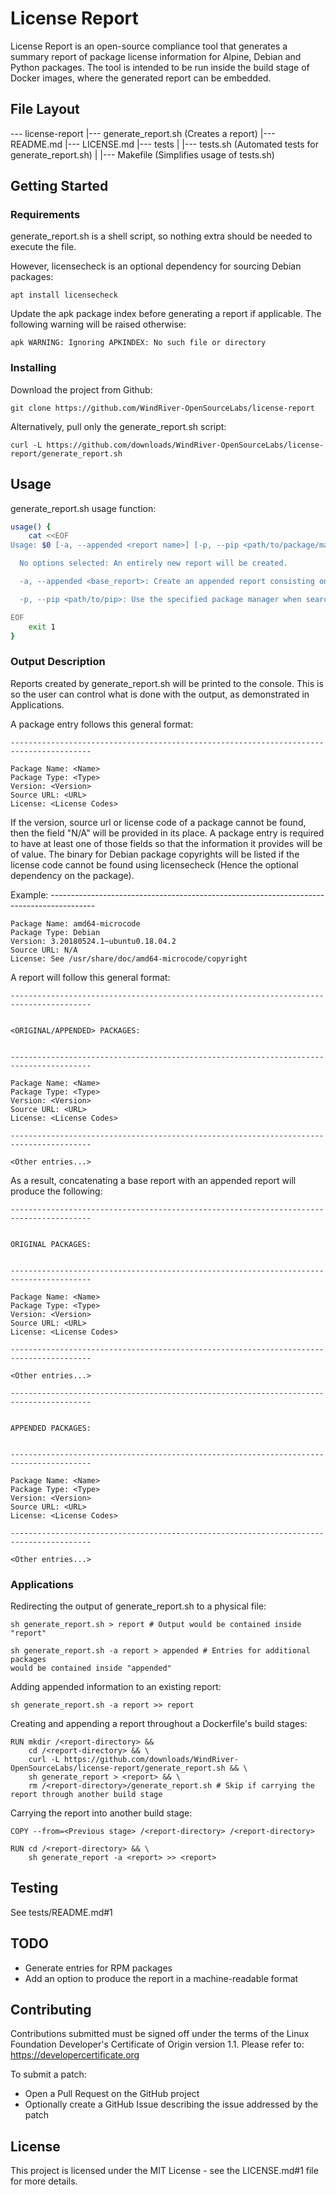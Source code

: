 # License Report

License Report is an open-source compliance tool that generates a
summary report of package license information for Alpine, Debian and
Python packages. The tool is intended to be run inside the build stage
of Docker images, where the generated report can be embedded.

## File Layout

--- license-report
    |--- generate_report.sh (Creates a report)
    |--- README.md
    |--- LICENSE.md
    |--- tests
    |    |--- tests.sh (Automated tests for generate_report.sh)
    |    |--- Makefile (Simplifies usage of tests.sh)

## Getting Started

### Requirements

generate_report.sh is a shell script, so nothing extra should be
needed to execute the file.

However, licensecheck is an optional dependency for sourcing Debian
packages:

    apt install licensecheck

Update the apk package index before generating a report if
applicable. The following warning will be raised otherwise:

    apk WARNING: Ignoring APKINDEX: No such file or directory

### Installing

Download the project from Github:

    git clone https://github.com/WindRiver-OpenSourceLabs/license-report

Alternatively, pull only the generate_report.sh script:

    curl -L https://github.com/downloads/WindRiver-OpenSourceLabs/license-report/generate_report.sh

## Usage

generate_report.sh usage function:

``` sh
usage() {
    cat <<EOF
Usage: $0 [-a, --appended <report name>] [-p, --pip <path/to/package/manager>]

  No options selected: An entirely new report will be created.

  -a, --appended <base_report>: Create an appended report consisting only of package entries that did not exist in the base report.

  -p, --pip <path/to/pip>: Use the specified package manager when searching for Python packages.

EOF
    exit 1
}
```

### Output Description

Reports created by generate_report.sh will be printed to the
console. This is so the user can control what is done with the output,
as demonstrated in Applications.

A package entry follows this general format:

    ----------------------------------------------------------------------------------------

    Package Name: <Name>
    Package Type: <Type>
    Version: <Version>
    Source URL: <URL>
    License: <License Codes>

If the version, source url or license code of a package cannot be
found, then the field "N/A" will be provided in its place. A package
entry is required to have at least one of those fields so that the
information it provides will be of value. The binary for Debian
package copyrights will be listed if the license code cannot be found
using licensecheck (Hence the optional dependency on the package).

Example:
    -----------------------------------------------------------------------------------------

    Package Name: amd64-microcode
    Package Type: Debian
    Version: 3.20180524.1~ubuntu0.18.04.2
    Source URL: N/A
    License: See /usr/share/doc/amd64-microcode/copyright

A report will follow this general format:

    ----------------------------------------------------------------------------------------


    <ORIGINAL/APPENDED> PACKAGES:


    ----------------------------------------------------------------------------------------

    Package Name: <Name>
    Package Type: <Type>
    Version: <Version>
    Source URL: <URL>
    License: <License Codes>

    ----------------------------------------------------------------------------------------

    <Other entries...>

As a result, concatenating a base report with an appended report will produce the following:

    ----------------------------------------------------------------------------------------


    ORIGINAL PACKAGES:


    ----------------------------------------------------------------------------------------

    Package Name: <Name>
    Package Type: <Type>
    Version: <Version>
    Source URL: <URL>
    License: <License Codes>

    ----------------------------------------------------------------------------------------

    <Other entries...>

    ----------------------------------------------------------------------------------------


    APPENDED PACKAGES:


    ----------------------------------------------------------------------------------------

    Package Name: <Name>
    Package Type: <Type>
    Version: <Version>
    Source URL: <URL>
    License: <License Codes>

    ----------------------------------------------------------------------------------------

    <Other entries...>


### Applications

Redirecting the output of generate_report.sh to a physical file:

    sh generate_report.sh > report # Output would be contained inside "report"

    sh generate_report.sh -a report > appended # Entries for additional packages
    would be contained inside "appended"

Adding appended information to an existing report:

    sh generate_report.sh -a report >> report

Creating and appending a report throughout a Dockerfile's build stages:

    RUN mkdir /<report-directory> &&
        cd /<report-directory> && \
        curl -L https://github.com/downloads/WindRiver-OpenSourceLabs/license-report/generate_report.sh && \
        sh generate_report > <report> && \
        rm /<report-directory>/generate_report.sh # Skip if carrying the report through another build stage

Carrying the report into another build stage:

    COPY --from=<Previous stage> /<report-directory> /<report-directory>

    RUN cd /<report-directory> && \
        sh generate_report -a <report> >> <report>

## Testing

See tests/README.md#1

## TODO

* Generate entries for RPM packages
* Add an option to produce the report in a machine-readable format

## Contributing

Contributions submitted must be signed off under the terms of the
Linux Foundation Developer's Certificate of Origin version 1.1. Please
refer to: https://developercertificate.org

To submit a patch:

* Open a Pull Request on the GitHub project
* Optionally create a GitHub Issue describing the issue addressed by the patch

## License

This project is licensed under the MIT License - see the LICENSE.md#1
file for more details.
